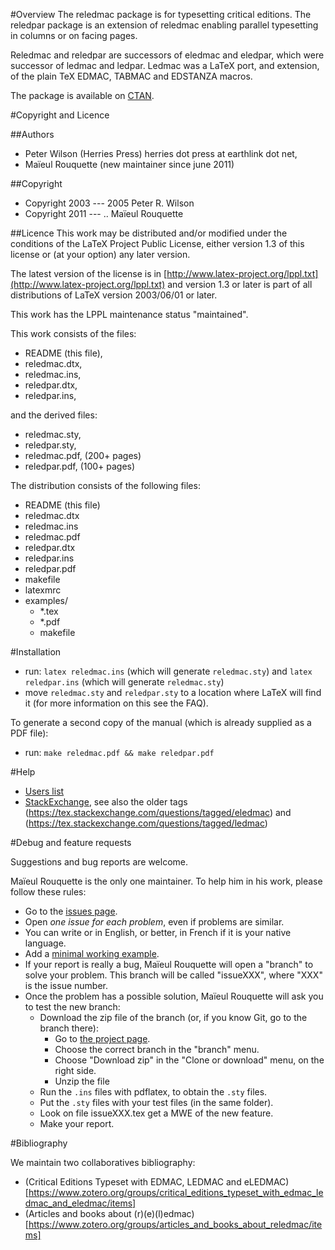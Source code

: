 #Overview
The reledmac package is for typesetting critical editions.  The reledpar package is an extension of reledmac enabling parallel typesetting in columns or on facing pages.

Reledmac and reledpar are successors of eledmac and eledpar, which were successor of ledmac and ledpar.
Ledmac was a LaTeX port, and extension, of the plain TeX EDMAC, TABMAC and EDSTANZA macros.

The package is available on [CTAN](http://www.ctan.org/pkg/reledmac).

#Copyright and Licence

##Authors
- Peter Wilson (Herries Press) herries dot press at earthlink dot net,
- Maïeul Rouquette (new maintainer since june 2011)

##Copyright
- Copyright 2003 --- 2005 Peter R. Wilson
- Copyright 2011 --- .. Maïeul Rouquette

##Licence
This work may be distributed and/or modified under the conditions of the LaTeX Project Public License, either version 1.3 of this license or (at your option) any later version.

The latest version of the license is in [http://www.latex-project.org/lppl.txt](http://www.latex-project.org/lppl.txt) and version 1.3 or later is part of all distributions of LaTeX version 2003/06/01 or later.

This work has the LPPL maintenance status "maintained".

This work consists of the files:

- README (this file),
- reledmac.dtx,
- reledmac.ins,
- reledpar.dtx,
- reledpar.ins,

and the derived files:

- reledmac.sty,
- reledpar.sty,
- reledmac.pdf,  (200+ pages)
- reledpar.pdf,  (100+ pages)


The distribution consists of the following files:

- README (this file)
- reledmac.dtx
- reledmac.ins
- reledmac.pdf
- reledpar.dtx
- reledpar.ins
- reledpar.pdf
- makefile
- latexmrc
- examples/
	- *.tex
	- *.pdf
	- makefile

#Installation

- run: `latex reledmac.ins` (which will generate `reledmac.sty`) and `latex reledpar.ins` (which will generate `reledmac.sty`)
- move `reledmac.sty` and `reledpar.sty` to a location where LaTeX will find it (for more information on this see the FAQ).

To generate a second copy of the manual (which is already supplied as a PDF file):

- run: `make reledmac.pdf && make reledpar.pdf`

#Help

- [Users list](http://geekographie.maieul.net/146)
- [StackExchange](https://tex.stackexchange.com/questions/tagged/reledmac), see also the older tags 
    (https://tex.stackexchange.com/questions/tagged/eledmac) and (https://tex.stackexchange.com/questions/tagged/ledmac)

#Debug and feature requests

Suggestions and bug reports are welcome.

Maïeul Rouquette is the only one maintainer. To help him in his work, please follow these rules:

- Go to the [issues page](https://github.com/maieul/ledmac/issues).
- Open *one issue for each problem*, even if problems are similar.
- You can write or in English, or better, in French if it is your native language.
- Add a [minimal working example](http://www.tex.ac.uk/cgi-bin/texfaq2html?label=minxampl).
- If your report is really a bug, Maïeul Rouquette will open a "branch" to solve your problem. This branch will be called "issueXXX", where "XXX" is the issue number.
- Once the problem has a possible solution, Maïeul Rouquette will ask you to test the new branch:
	- Download the zip file of the branch (or, if you know Git, go to the branch there):
		- Go to [the project page](https://github.com/maieul/ledmac/).
		- Choose the correct branch in the "branch" menu.
		- Choose "Download zip" in the "Clone or download" menu, on the right side.
		- Unzip the file
	- Run the `.ins` files with pdflatex, to obtain the `.sty` files.
	- Put the `.sty` files with your test files (in the same folder).
	- Look on file issueXXX.tex get a MWE of the new feature.
	- Make your report.

#Bibliography

We maintain two collaboratives bibliography:

- (Critical Editions Typeset with EDMAC, LEDMAC and eLEDMAC)[https://www.zotero.org/groups/critical_editions_typeset_with_edmac_ledmac_and_eledmac/items]
- (Articles and books about (r)(e)(l)edmac)[https://www.zotero.org/groups/articles_and_books_about_reledmac/items]




